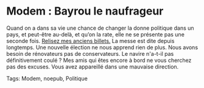 # Modem : Bayrou le naufrageur

Quand on a dans sa vie une chance de changer la donne politique dans un pays, et peut-être au-delà, et qu’on la rate, elle ne se présente pas une seconde fois. [Relisez mes anciens billets.](http://blog.tcrouzet.com/tag/modem/) La messe est dite depuis longtemps. Une nouvelle élection ne nous apprend rien de plus. Nous avons besoin de rénovateurs pas de conservateurs. Le navire n'a-t-il pas définitivement coulé ? Mes amis qui êtes encore à bord ne vous cherchez pas des excuses. Vous avez appareillé dans une mauvaise direction.

Tags: Modem, noepub, Politique